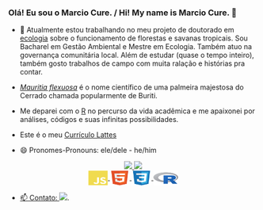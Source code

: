### Olá! Eu sou o Marcio Cure.  /  Hi! My name is Marcio Cure. 👋

- 🔭 Atualmente estou trabalhando no meu projeto de doutorado em <a href="https://www.poseco.ufsc.br">ecologia</a> sobre o funcionamento de florestas e savanas tropicais. Sou Bacharel em Gestão Ambiental e Mestre em Ecologia. Também atuo na governança comunitária local. Além de estudar (quase o tempo inteiro), também gosto trabalhos de campo com muita ralação e histórias pra contar.

- <a href="https://pt.wikipedia.org/wiki/Buriti"><i>Mauritia flexuosa</i></a> é o nome científico de uma palmeira majestosa do Cerrado chamada popularmente de Buriti.

- Me deparei com o <a href="https://r-project.org">R</a> no percurso da vida acadêmica e me apaixonei por análises, códigos e suas infinitas possibilidades.

- Este é o meu <a href="http://lattes.cnpq.br/1138521779927217">Currículo Lattes</a>

- 😄 Pronomes-Pronouns: ele/dele  -  he/him

<div align="center">
  <a href="https://github.com/Mauritia-flexuosa">
  <img height="180em" src="https://github-readme-stats.vercel.app/api?username=Mauritia-flexuosa&show_icons=true&theme=dark&include_all_commits=true&count_private=true"/>
  <img height="180em" src="https://github-readme-stats.vercel.app/api/top-langs/?username=Mauritia-flexuosa&layout=compact&langs_count=7&theme=dark"/>
</div>
  
  <div align="center">
 <img align="center" alt="Marcio-Js" height="30" width="40" src="https://raw.githubusercontent.com/devicons/devicon/master/icons/javascript/javascript-plain.svg">
 <img align="center" alt="Marcio-HTML" height="30" width="40" src="https://raw.githubusercontent.com/devicons/devicon/master/icons/html5/html5-original.svg">
 <img align="center" alt="Marcio-CSS" height="30" width="40" src="https://raw.githubusercontent.com/devicons/devicon/master/icons/css3/css3-original.svg">
<img align="center" alt="Marcio-r" height="30" width="50" src="https://raw.githubusercontent.com/devicons/devicon/master/icons/r/r-original.svg">
  </div>
  
- 📫 Contato: <a href = "mailto:marciobcure@gmail.com"><img src="https://img.shields.io/badge/-Gmail-%23333?style=for-the-badge&logo=gmail&logoColor=white" target="_blank"></a>. 

  
  
  
  
  
  
  
